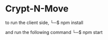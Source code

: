 # Crypt-N-Move

to run the client side, 
└─$ npm install

and run the following command
└─$ npm start             

